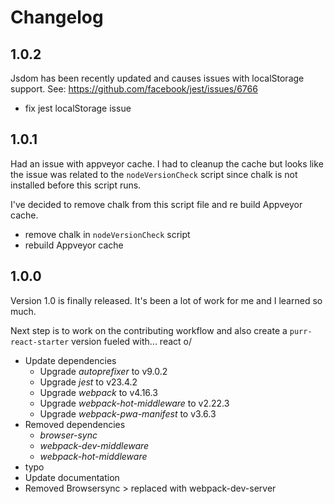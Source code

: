 # Changelog

## 1.0.2

Jsdom has been recently updated and causes issues with localStorage support.
See: https://github.com/facebook/jest/issues/6766

- fix jest localStorage issue

## 1.0.1

Had an issue with appveyor cache. I had to cleanup the cache but looks like the issue was related to the `nodeVersionCheck` script since chalk is not installed before this script runs.

I've decided to remove chalk from this script file and re build Appveyor cache.

- remove chalk in `nodeVersionCheck` script
- rebuild Appveyor cache

## 1.0.0

Version 1.0 is finally released. It's been a lot of work for me and I learned so much. 

Next step is to work on the contributing workflow and also create a `purr-react-starter` version fueled with... react o/

- Update dependencies
  - Upgrade *autoprefixer* to v9.0.2
  - Upgrade *jest* to v23.4.2
  - Upgrade *webpack* to v4.16.3
  - Upgrade *webpack-hot-middleware* to v2.22.3
  - Upgrade *webpack-pwa-manifest* to v3.6.3
- Removed dependencies
  - *browser-sync*
  - *webpack-dev-middleware*
  - *webpack-hot-middleware*
- typo
- Update documentation
- Removed Browsersync > replaced with webpack-dev-server